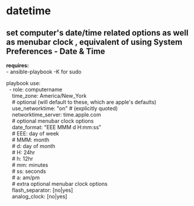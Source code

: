 datetime
=====
set computer's date/time related options as well as menubar clock , equivalent of using System Preferences - Date & Time
-----
**requires:**<br />
\- ansible\-playbook \-K for sudo<br />

playbook use:<br />
&nbsp;&nbsp;\- role: computername<br />
&nbsp;&nbsp;&nbsp;&nbsp;time_zone: America/New\_York<br />
&nbsp;&nbsp;&nbsp;&nbsp;\# optional (will default to these, which are apple's defaults)<br />
&nbsp;&nbsp;&nbsp;&nbsp;use_networktime: "on" \# \(explicitly quoted\)<br />
&nbsp;&nbsp;&nbsp;&nbsp;networktime\_server: time.apple.com<br />
&nbsp;&nbsp;&nbsp;&nbsp;\# optional menubar clock options<br />
&nbsp;&nbsp;&nbsp;&nbsp;date\_format: "EEE MMM d H:mm:ss"<br />
&nbsp;&nbsp;&nbsp;&nbsp;\# EEE: day of week<br />
&nbsp;&nbsp;&nbsp;&nbsp;\# MMM: month<br />
&nbsp;&nbsp;&nbsp;&nbsp;\# d: day of month<br />
&nbsp;&nbsp;&nbsp;&nbsp;\# H: 24hr<br />
&nbsp;&nbsp;&nbsp;&nbsp;\# h: 12hr<br />
&nbsp;&nbsp;&nbsp;&nbsp;\# mm: minutes<br />
&nbsp;&nbsp;&nbsp;&nbsp;\# ss: seconds<br />
&nbsp;&nbsp;&nbsp;&nbsp;\# a: am/pm<br />
&nbsp;&nbsp;&nbsp;&nbsp;\# extra optional menubar clock options<br />
&nbsp;&nbsp;&nbsp;&nbsp;flash\_separator: \[no|yes\]<br />
&nbsp;&nbsp;&nbsp;&nbsp;analog\_clock: \[no|yes\]
